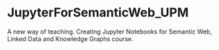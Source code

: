 # JupyterForSemanticWeb_UPM
A new way of teaching. Creating Jupyter Notebooks for Semantic Web, Linked Data and Knowledge Graphs course.
